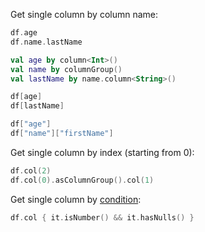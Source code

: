 [//]: # (title: Get column)

<!---IMPORT org.jetbrains.kotlinx.dataframe.samples.api.Access-->

Get single column by column name:

<!---FUN getColumnByName-->
<tabs>
<tab title="Properties">

```kotlin
df.age
df.name.lastName
```

</tab>
<tab title="Accessors">

```kotlin
val age by column<Int>()
val name by columnGroup()
val lastName by name.column<String>()

df[age]
df[lastName]
```

</tab>
<tab title="Strings">

```kotlin
df["age"]
df["name"]["firstName"]
```

</tab></tabs>
<!---END-->

Get single column by index (starting from 0):

<!---FUN getColumnByIndex-->

```kotlin
df.col(2)
df.col(0).asColumnGroup().col(1)
```

<!---END-->

Get single column by [condition](DataColumn.md#column-conditions):

<!---FUN getColumnByCondition-->

```kotlin
df.col { it.isNumber() && it.hasNulls() }
```

<!---END-->
